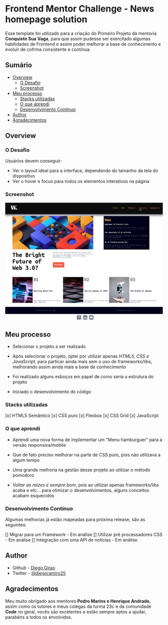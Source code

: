 # Frontend Mentor Challenge - News homepage solution

Esse template foi utilizado para a criação do Primeiro Projeto da mentoria **Conquiste Sua Vaga**, para que assim pudesse ser exercitado algumas habilidades de Frontend e assim poder melhorar a base de conhecimento e evoluir de cofrma consistente e continua.

## Sumário

- [Overview](#overview)
  - [O Desafio](#O-Desafio)
  - [Screenshot](#screenshot)
- [Meu processo](#Meu-processo)
  - [Stacks utilizadas](#Stacks-utilizadas)
  - [O que aprendi](#O-que-aprendi)
  - [Desenvolvimento Contínuo](#Desenvolvimento-Contínuo)
- [Author](#author)
- [Agradecimentos](#Agradecimentos)

## Overview

### O Desafio

Usuários devem conseguir:

- Ver o layout ideal para a interface, dependendo do tamanho da tela do dispositivo
- Ver o hover e focus para todos os elementos interativos na página

### Screenshot

![](./assets/images/screenshot_diego_news.png)

## Meu processo

- Selecionar o projeto a ser realizado

- Após selecionar o projeto, optei por utilizar apenas _HTML5, CSS e JavaScript_, para particar ainda mais sem o uso de frameworks/libs, melhorando assim ainda mais a base de conhecimento

- Foi realizado alguns esboços em papel de como seria a estrutura do projeto

- Iniciado o desenvolvimento do código

### Stacks utilizadas

[x] HTML5 Semântico
[x] CSS puro
[x] Flexbox
[x] CSS Grid
[x] JavaScript

### O que aprendi

- Aprendi uma nova forma de implementar um "Menu hamburguer" para a versão responsiva/mobile

- Que de fato preciso melhorar na parte de CSS puro, pois não utilizava a algum tempo

- Uma grande melhoria na gestão desse projeto ao utilizar o método pomodoro

- _Voltar as raizes é sempre bom_, pois ao utilizar apenas frameworks/libs acaba e etc... para otimizar o desenvolvimentos, alguns conceitos acabam esquecidos

### Desenvolvimento Contínuo

Algumas melhorias já estão mapeadas para próxima release, são as seguintes:

[] Migrar para um Framework - Em análise
[] Utilizar pré processadores CSS - Em análise
[] Integração com uma API de notícias - Em análise

## Author

- Github - [Diego Girao](https://github.com/diego-girao)
- Twitter - [@diegoramiro25](https://www.twitter.com/diegoramiro25)

## Agradecimentos

Meu muito obrigado aos mentores **Pedro Marins e Henrique Andrade**, assim como os tutores e meus colegas da turma 23c e da comunidade **Code** no geral, vocês são excelentes e estão sempre aptos a ajudar, parabéns a todos os envolvidos.
